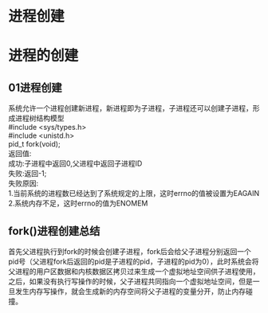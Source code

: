 # 进程创建



# 进程的创建
## 01进程创建
系统允许一个进程创建新进程，新进程即为子进程，子进程还可以创建子进程，形成进程树结构模型  
#include <sys/types.h>  
#include <unistd.h>  
pid_t fork(void);  
返回值:  
    成功:子进程中返回0,父进程中返回子进程ID  
    失败:返回-1;  
    失败原因:  
        1.当前系统的进程数已经达到了系统规定的上限，这时errno的值被设置为EAGAIN  
        2.系统内存不足，这时errno的值为ENOMEM  

## fork()进程创建总结
首先父进程执行到fork的时候会创建子进程，fork后会给父子进程分别返回一个pid号（父进程fork后返回的pid是子进程的pid，子进程的pid为0），此时系统会将父进程的用户区数据和内核数据区拷贝过来生成一个虚拟地址空间供子进程使用，之后，如果没有执行写操作的时候，父子进程共同指向一个虚拟地址空间，但是一旦发生内存写操作，就会生成新的内存空间将父子进程的变量分开，防止内存碰撞。
